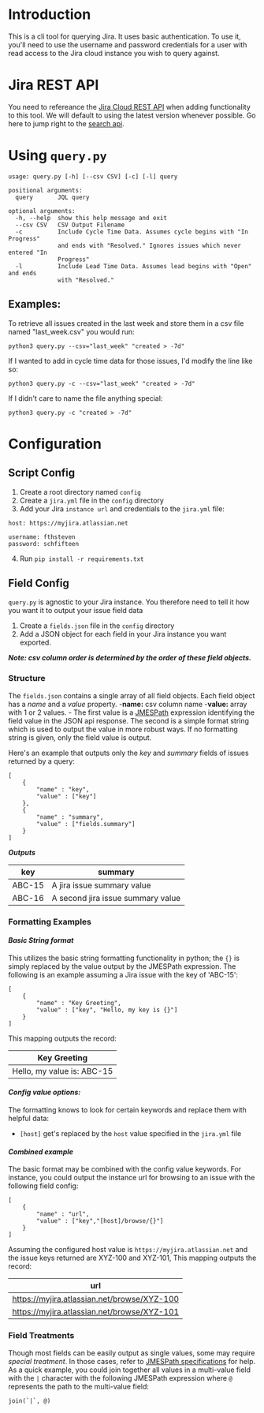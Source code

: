# Introduction
This is a cli tool for querying Jira. It uses basic authentication. To use it, you'll need to use the username and password credentials for a user with read access to the Jira cloud instance you wish to query against.

# Jira REST API
You need to refereance the [Jira Cloud REST API](https://developer.atlassian.com/cloud/jira/platform/rest/) when adding functionality to this tool. We will default to using the latest version whenever possible. Go here to jump right to the [search api](https://developer.atlassian.com/cloud/jira/platform/rest/#api-api-2-search-get).

# Using ```query.py```
```
usage: query.py [-h] [--csv CSV] [-c] [-l] query

positional arguments:
  query       JQL query

optional arguments:
  -h, --help  show this help message and exit
  --csv CSV   CSV Output Filename
  -c          Include Cycle Time Data. Assumes cycle begins with "In Progress"
              and ends with "Resolved." Ignores issues which never entered "In
              Progress"
  -l          Include Lead Time Data. Assumes lead begins with "Open" and ends
              with "Resolved."
```
## Examples:
To retrieve all issues created in the last week and store them in a csv file named "last_week.csv" you would run:

```python3 query.py --csv="last_week" "created > -7d"```

If I wanted to add in cycle time data for those issues, I'd modify the line like so:

```python3 query.py -c --csv="last_week" "created > -7d"```

If I didn't care to name the file anything special:

```python3 query.py -c "created > -7d"```

# Configuration

## Script Config
1) Create a root directory named ```config```
2) Create a ```jira.yml``` file in the ```config``` directory
3) Add your Jira ```instance url``` and credentials to the ```jira.yml``` file:
```
host: https://myjira.atlassian.net

username: fthsteven
password: schfifteen
```
4) Run ```pip install -r requirements.txt```

## Field Config
```query.py``` is agnostic to your Jira instance. You therefore need to tell it how you want it to output your issue field data
1) Create a ```fields.json``` file in the ```config``` directory
2) Add a JSON object for each field in your Jira instance you want exported. 

***Note: csv column order is determined by the order of these field objects.***
### Structure
The ```fields.json``` contains a single array of all field objects. Each field object has a *name* and a *value* property.
-**name:** csv column name 
-**value:** array with 1 or 2 values. - The first value is a [JMESPath](http://jmespath.org/) expression identifying the field value in the JSON api response. The second is a simple format string which is used to output the value in more robust ways. If no formatting string is given, only the field value is output. 

Here's an example that outputs only the *key* and *summary* fields of issues returned by a query:

```
[
    { 
        "name" : "key", 
        "value" : ["key"] 
    },
    { 
        "name" : "summary", 
        "value" : ["fields.summary"] 
    }
]
```
***Outputs***

|key | summary |
|---|---|
| ABC-15 | A jira issue summary value |
| ABC-16 | A second jira issue summary value |

### Formatting Examples

#### *Basic String format*
This utilizes the basic string formatting functionality in python; the ```{}``` is simply replaced by the value output by the JMESPath expression. The following is an example assuming a Jira issue with the key of 'ABC-15':
```
[
    { 
        "name" : "Key Greeting", 
        "value" : ["key", "Hello, my key is {}"] 
    }
]
```
This mapping outputs the record:

|Key Greeting|
|---|
| Hello, my value is: ABC-15 |

#### *Config value options:*
The formatting knows to look for certain keywords and replace them with helpful data:
- ```[host]``` get's replaced by the ```host``` value specified in the ```jira.yml``` file

#### *Combined example*
The basic format may be combined with the config value keywords. For instance, you could output the instance url for browsing to an issue with the following field config:
```
[
    { 
        "name" : "url", 
        "value" : ["key","[host]/browse/{}"]
    }
]
```
Assuming the configured host value is ```https://myjira.atlassian.net``` and the issue keys returned are XYZ-100 and XYZ-101, This mapping outputs the record: 

|url |
|---|
| https://myjira.atlassian.net/browse/XYZ-100 |
| https://myjira.atlassian.net/browse/XYZ-101 |

### Field Treatments
Though most fields can be easily output as single values, some may require *special treatment*. In those cases, refer to [JMESPath specifications](http://jmespath.readthedocs.io/en/latest/specification.html) for help. As a quick example, you could join together all values in a multi-value field with the ```|``` character with the following JMESPath expression where ```@``` represents the path to the multi-value field:
```
join(`|`, @)
```

